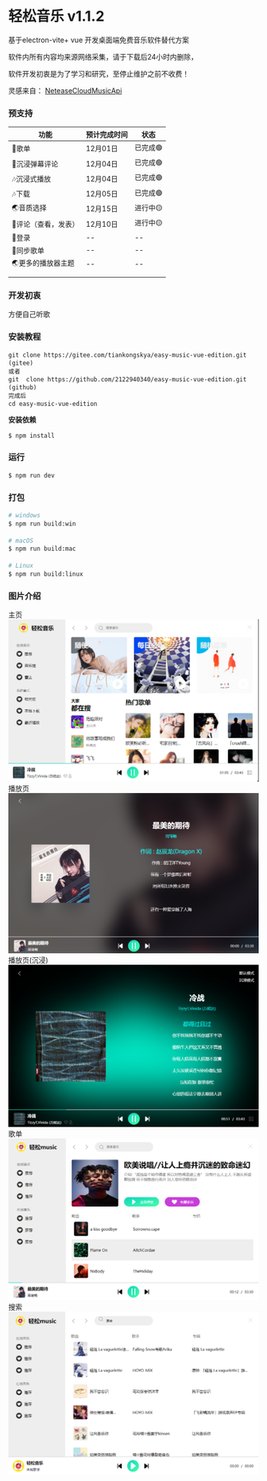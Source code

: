 # 轻松音乐 v1.1.2

基于electron-vite+ vue 开发桌面端免费音乐软件替代方案

软件内所有内容均来源网络采集，请于下载后24小时内删除，

软件开发初衷是为了学习和研究，至停止维护之前不收费！

灵感来自：
[NeteaseCloudMusicApi](https://github.com/Binaryify/NeteaseCloudMusicApi)

### 预支持
| 功能          | 预计完成时间 | 状态    |
|-------------|--------|-------|
| 💖歌单        | 12月01日 | 已完成🟢 |
| 🎵沉浸弹幕评论    | 12月04日 | 已完成🟢 |
| 🎶沉浸式播放     | 12月04日 | 已完成🟢 |
| 🎶下载     | 12月05日 | 已完成🟢 |
| 🌏音质选择      | 12月15日 | 进行中🟡 |
| 🔴评论（查看，发表） | 12月10日 | 进行中🟡 |
| 📁登录        | --     | --    |
| 🎀同步歌单      | --     | --    |
| 🌏更多的播放器主题  | --     | --    |
|             |        |       |
|             |        |       |




### 开发初衷
方便自己听歌

### 安装教程
```
git clone https://gitee.com/tiankongskya/easy-music-vue-edition.git (gitee)
或者
git  clone https://github.com/2122940340/easy-music-vue-edition.git (github)
完成后
cd easy-music-vue-edition
```

**安装依赖** 
```bash
$ npm install
```

### 运行

```bash
$ npm run dev
```

### 打包

```bash
# windows
$ npm run build:win

# macOS
$ npm run build:mac

# Linux
$ npm run build:linux
```

### 图片介绍
主页
![输入图片说明](src/renderer/src/assets/b6.png)
播放页
![输入图片说明](src/renderer/src/assets/b2.png)
播放页(沉浸)
![输入图片说明](src/renderer/src/assets/b5.png)
歌单
![输入图片说明](src/renderer/src/assets/b3.png)
搜索
![输入图片说明](src/renderer/src/assets/b4.png)
